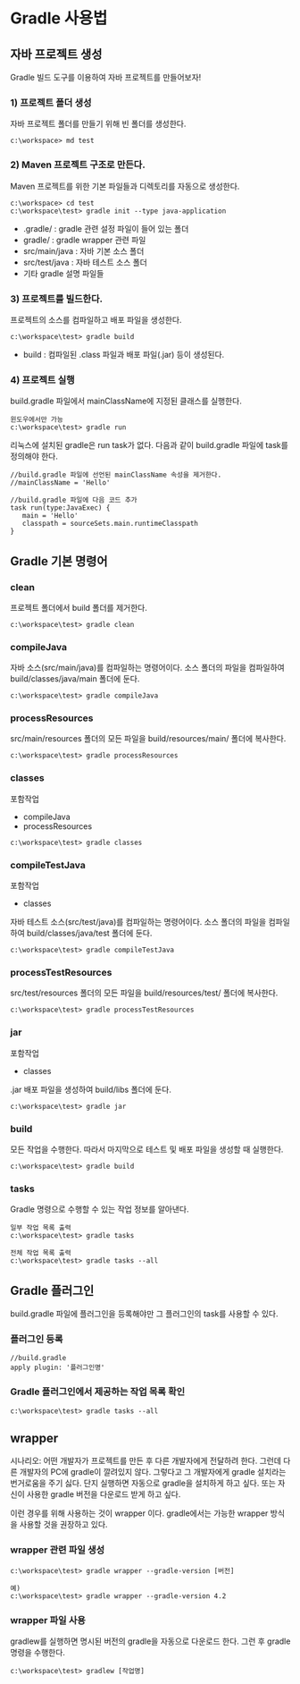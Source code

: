 # Gradle 사용법

## 자바 프로젝트 생성
Gradle 빌드 도구를 이용하여 자바 프로젝트를 만들어보자!

### 1) 프로젝트 폴더 생성
자바 프로젝트 폴더를 만들기 위해 빈 폴더를 생성한다.
```
c:\workspace> md test
```

### 2) Maven 프로젝트 구조로 만든다.
Maven 프로젝트를 위한 기본 파일들과 디렉토리를 자동으로 생성한다.
```
c:\workspace> cd test
c:\workspace\test> gradle init --type java-application
```
- .gradle/ : gradle 관련 설정 파일이 들어 있는 폴더
- gradle/ : gradle wrapper 관련 파일
- src/main/java : 자바 기본 소스 폴더
- src/test/java : 자바 테스트 소스 폴더
- 기타 gradle 설명 파일들

### 3) 프로젝트를 빌드한다.
프로젝트의 소스를 컴파일하고 배포 파일을 생성한다. 
```
c:\workspace\test> gradle build
```
- build : 컴파일된 .class 파일과 배포 파일(.jar) 등이 생성된다.


### 4) 프로젝트 실행
build.gradle 파일에서 mainClassName에 지정된 클래스를 실행한다.
```
윈도우에서만 가능
c:\workspace\test> gradle run
```

리눅스에 설치된 gradle은 run task가 없다. 다음과 같이 build.gradle 파일에 task를 정의해야 한다.
```
//build.gradle 파일에 선언된 mainClassName 속성을 제거한다.
//mainClassName = 'Hello'

//build.gradle 파일에 다음 코드 추가
task run(type:JavaExec) {
   main = 'Hello'
   classpath = sourceSets.main.runtimeClasspath
}

```

## Gradle 기본 명령어

### clean
프로젝트 폴더에서 build 폴더를 제거한다.
```
c:\workspace\test> gradle clean
```

### compileJava
자바 소스(src/main/java)를 컴파일하는 명령어이다. 소스 폴더의 파일을 컴파일하여 build/classes/java/main 폴더에 둔다.
```
c:\workspace\test> gradle compileJava
```

### processResources
src/main/resources 폴더의 모든 파일을 build/resources/main/ 폴더에 복사한다.
```
c:\workspace\test> gradle processResources
```

### classes
포함작업
- compileJava
- processResources
```
c:\workspace\test> gradle classes
```


### compileTestJava
포함작업
- classes

자바 테스트 소스(src/test/java)를 컴파일하는 명령어이다. 소스 폴더의 파일을 컴파일하여 build/classes/java/test 폴더에 둔다.
```
c:\workspace\test> gradle compileTestJava
```

### processTestResources
src/test/resources 폴더의 모든 파일을 build/resources/test/ 폴더에 복사한다.
```
c:\workspace\test> gradle processTestResources
```

### jar
포함작업
- classes

.jar 배포 파일을 생성하여 build/libs 폴더에 둔다.
```
c:\workspace\test> gradle jar
```

### build
모든 작업을 수행한다. 따라서 마지막으로 테스트 및 배포 파일을 생성할 때 실행한다.
```
c:\workspace\test> gradle build
```

### tasks
Gradle 명령으로 수행할 수 있는 작업 정보를 알아낸다.
```
일부 작업 목록 출력
c:\workspace\test> gradle tasks  

전체 작업 목록 출력
c:\workspace\test> gradle tasks --all
```

## Gradle 플러그인
build.gradle 파일에 플러그인을 등록해야만 그 플러그인의 task를 사용할 수 있다.

### 플러그인 등록 
```
//build.gradle
apply plugin: '플러그인명'
```

### Gradle 플러그인에서 제공하는 작업 목록 확인
```
c:\workspace\test> gradle tasks --all
```

## wrapper
시나리오: 어떤 개발자가 프로젝트를 만든 후 다른 개발자에게 전달하려 한다. 그런데 다른 개발자의 PC에 gradle이 깔려있지 않다. 그렇다고 그 개발자에게 gradle 설치라는 번거로움을 주기 싫다. 단지 실행하면 자동으로 gradle을 설치하게 하고 싶다. 또는 자신이 사용한 gradle 버전을 다운로드 받게 하고 싶다.

이런 경우를 위해 사용하는 것이 wrapper 이다. gradle에서는 가능한 wrapper 방식을 사용할 것을 권장하고 있다.

### wrapper 관련 파일 생성
```
c:\workspace\test> gradle wrapper --gradle-version [버전]

예)
c:\workspace\test> gradle wrapper --gradle-version 4.2
```

### wrapper 파일 사용
gradlew를 실행하면 명시된 버전의 gradle을 자동으로 다운로드 한다. 그런 후 gradle 명령을 수행한다.
```
c:\workspace\test> gradlew [작업명]
```
 
